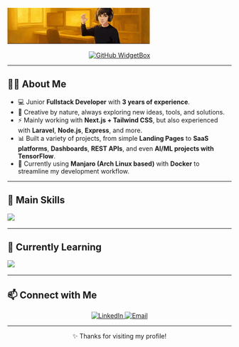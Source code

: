 ![gxdev](https://github.com/GXDEVS/gxdevs/blob/3db29cf8f932b060b57a7d29d96b7b00e4240720/gxdev.gif)

<p align="center">
  <a href="">
    <img src="https://github-widgetbox.vercel.app/api/profile?username=GXDEVS&data=followers,repositories,stars,commits&theme=darkmode" alt="GitHub WidgetBox"/>
  </a>
</p>

---

## 🧑‍💻 About Me

- 💻 Junior **Fullstack Developer** with **3 years of experience**.  
- 🎨 Creative by nature, always exploring new ideas, tools, and solutions.  
- ⚡ Mainly working with **Next.js + Tailwind CSS**, but also experienced with **Laravel**, **Node.js**, **Express**, and more.  
- 📊 Built a variety of projects, from simple **Landing Pages** to **SaaS platforms**, **Dashboards**, **REST APIs**, and even **AI/ML projects with TensorFlow**.  
- 🐧 Currently using **Manjaro (Arch Linux based)** with **Docker** to streamline my development workflow.  

---

## 🚀 Main Skills

<p align="left">
  <img src="https://skillicons.dev/icons?i=nextjs,tailwind,typescript,javascript,nodejs,express,laravel,php,prisma,mysql,postgres,firebase,supabase,aws,docker,nginx,html,css,figma,photoshop,git,github,tensorflow" />
</p>

---

## 🔎 Currently Learning

<p align="left">
  <img src="https://skillicons.dev/icons?i=graphql,nest,tauri,php,rust" />
</p>

---

## 📫 Connect with Me  

<p align="center">
  <a href="https://www.linkedin.com/in/gilderlan-xavier-1a4b2927b/" target="_blank">
    <img src="https://skillicons.dev/icons?i=linkedin" alt="LinkedIn" />
  </a>
  <a href="mailto:gilderlandev@gmail.com" target="_blank">
    <img src="https://skillicons.dev/icons?i=gmail" alt="Email" />
  </a>
</p>

---

<p align="center">
  ✨ Thanks for visiting my profile!  
</p>
